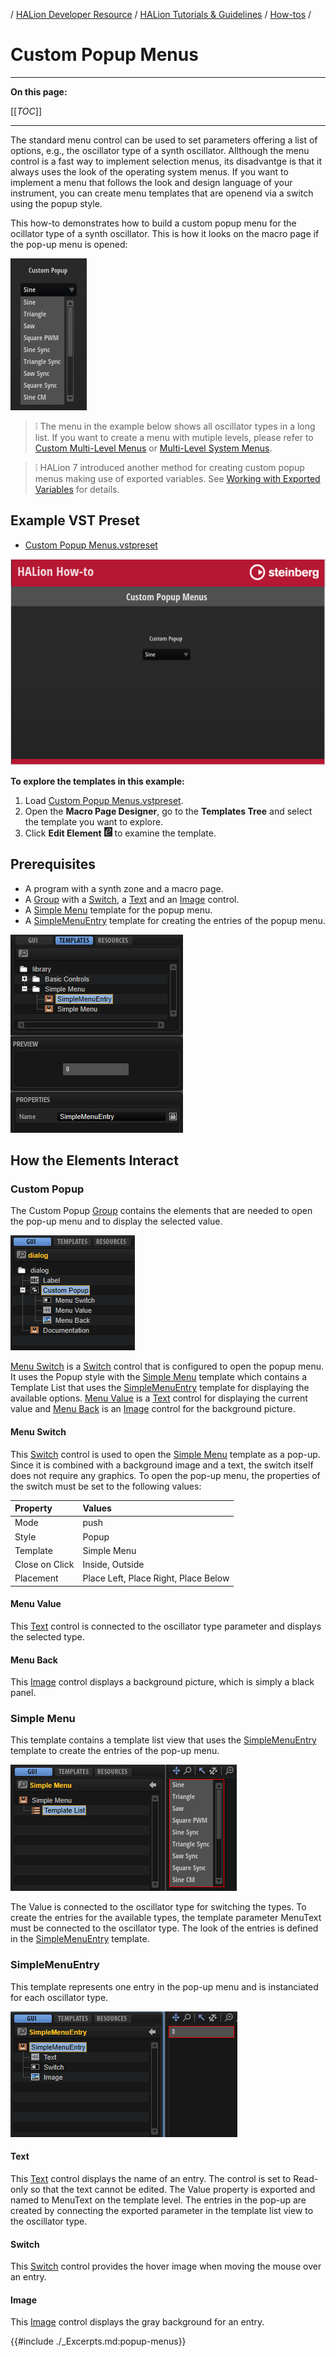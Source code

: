 / [HALion Developer Resource](../../HALion-Developer-Resource.md) / [HALion Tutorials & Guidelines](./HALion-Tutorials-Guidelines.md) / [How-tos](./How-tos.md) /

# Custom Popup Menus

---

**On this page:**

[[_TOC_]]

---

The standard menu control can be used to set parameters offering a list of options, e.g., the oscillator type of a synth oscillator. Allthough the menu control is a fast way to implement selection menus, its disadvantge is that it always uses the look of the operating system menus. If you want to implement a menu that follows the look and design language of your instrument, you can create menu templates that are openend via a switch using the popup style.

This how-to demonstrates how to build a custom popup menu for the ocillator type of a synth oscillator. This is how it looks on the macro page if the pop-up menu is opened:

![Custom Popup Menu Opened](../images/Custom-Popup-Menu-Opened.png)

>&#10069; The menu in the example below shows all oscillator types in a long list. If you want to create a menu with mutiple levels, please refer to [Custom Multi-Level Menus](./Custom-Multi-Level-Menus.md) or [Multi-Level System Menus](./Multi-Level-System-Menus.md).

>&#10069; HALion 7 introduced another method for creating custom popup menus making use of exported variables. See [Working with Exported Variables](./Working-with-Exported-Properties.md) for details.

## Example VST Preset

* [Custom Popup Menus.vstpreset](../vstpresets/Custom%20Popup%20Menus.vstpreset)

![Custom Popup Menus](../images/Custom-Popup-Menus.png)

**To explore the templates in this example:**

1. Load [Custom Popup Menus.vstpreset](../vstpresets/Custom%20Popup%20Menus.vstpreset).
1. Open the **Macro Page Designer**, go to the **Templates Tree** and select the template you want to explore. 
1. Click **Edit Element** ![Edit Element](../images/EditElement.PNG) to examine the template.

## Prerequisites
* A program with a synth zone and a macro page.
* A [Group](../../HALion-Macro-Page/pages/Group.md) with a [Switch](../../HALion-Macro-Page/pages/Switch.md), a [Text](../../HALion-Macro-Page/pages/Text.md) and an [Image](../../HALion-Macro-Page/pages/Image.md) control.
* A [Simple Menu](#simple-menu) template for the popup menu.
* A [SimpleMenuEntry](#simplemenuentry) template for creating the entries of the popup menu.

![Custom Popup Menu Templates](../images/Custom-Popup-Menu-Templates.png)

## How the Elements Interact

### Custom Popup

The Custom Popup [Group](../../HALion-Macro-Page/pages/Group.md) contains the elements that are needed to open the pop-up menu and to display the selected value.

![Custom Popup Group](../images/Custom-Popup-Menu-Group.png)

[Menu Switch](#menu-switch) is a [Switch](../../HALion-Macro-Page/pages/Switch.md) control that is configured to open the popup menu. It uses the Popup style with the [Simple Menu](#simple-menu) template which contains a Template List that uses the [SimpleMenuEntry](#simplemenuentry) template for displaying the available options. [Menu Value](#menu-value) is a [Text](../../HALion-Macro-Page/pages/Text.md) control for displaying the current value and [Menu Back](#menu-back) is an [Image](../../HALion-Macro-Page/pages/Image.md) control for the background picture.

#### Menu Switch

This [Switch](../../HALion-Macro-Page/pages/Switch.md) control is used to open the [Simple Menu](#simple-menu) template as a pop-up. Since it is combined with a background image and a text, the switch itself does not require any graphics. To open the pop-up menu, the properties of the switch must be set to the following values:

|Property|Values|
|:-|:-|
|Mode|push|
|Style|Popup|
|Template|Simple Menu|
|Close on Click|Inside, Outside|
|Placement|Place Left, Place Right, Place Below|

#### Menu Value

This [Text](../../HALion-Macro-Page/pages/Text.md) control is connected to the oscillator type parameter and displays the selected type.

#### Menu Back

This [Image](../../HALion-Macro-Page/pages/Image.md) control displays a background picture, which is simply a black panel.

### Simple Menu

This template contains a template list view that uses the [SimpleMenuEntry](#simplemenuentry) template to create the entries of the pop-up menu.

![Custom Popup Menu Simple Menu](../images/Custom-Popup-Menu-Simple-Menu.png)

The Value is connected to the oscillator type for switching the types. To create the entries for the available types, the template parameter MenuText must be connected to the oscillator type. The look of the entries is defined in the [SimpleMenuEntry](#simplemenuentry) template.

### SimpleMenuEntry

This template represents one entry in the pop-up menu and is instanciated for each oscillator type.

![Custom Popup Menu SimpleMenuEntry](../images/Custom-Popup-Menu-SimpleMenuEntry.png)

#### Text

This [Text](../../HALion-Macro-Page/pages/Text.md) control displays the name of an entry. The control is set to Read-only so that the text cannot be edited. The Value property is exported and named to MenuText on the template level. The entries in the pop-up are created by connecting the exported parameter in the template list view to the oscillator type.

#### Switch

This [Switch](../../HALion-Macro-Page/pages/Switch.md) control provides the hover image when moving the mouse over an entry.

#### Image

This [Image](../../HALion-Macro-Page/pages/Image.md) control displays the gray background for an entry.

{{#include ./_Excerpts.md:popup-menus}}